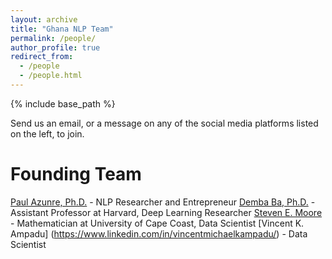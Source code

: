 ```yaml
---
layout: archive
title: "Ghana NLP Team"
permalink: /people/
author_profile: true
redirect_from:
  - /people
  - /people.html
---
```


{% include base_path %}

Send us an email, or a message on any of the social media platforms listed on the left, to join.

Founding Team
======
[Paul Azunre, Ph.D.](www.azunre.com) - NLP Researcher and Entrepreneur
[Demba Ba, Ph.D.](http://brain.harvard.edu/?people=demba-ba) - Assistant Professor at Harvard, Deep Learning Researcher
[Steven E. Moore](https://directory.ucc.edu.gh/p/stephen-moore) - Mathematician at University of Cape Coast, Data Scientist
[Vincent K. Ampadu] (https://www.linkedin.com/in/vincentmichaelkampadu/) - Data Scientist

